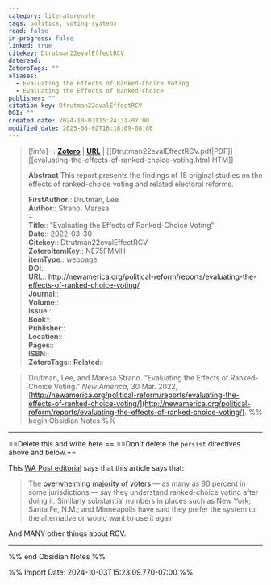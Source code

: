 ```yaml
---
category: literaturenote
tags: politics, voting-systems
read: false
in-progress: false
linked: true
citekey: Dtrutman22evalEffectRCV
dateread: 
ZoteroTags: ""
aliases:
  - Evaluating the Effects of Ranked-Choice Voting
  - Evaluating the Effects of Ranked-Choice
publisher: ""
citation key: Dtrutman22evalEffectRCV
DOI: ""
created date: 2024-10-03T15:24:31-07:00
modified date: 2025-03-02T16:18:09-08:00
---
```

> [!info]- : [**Zotero**](zotero://select/library/items/NE75FMMH)   | [**URL**](http://newamerica.org/political-reform/reports/evaluating-the-effects-of-ranked-choice-voting/) | [[Dtrutman22evalEffectRCV.pdf|PDF]] | [[evaluating-the-effects-of-ranked-choice-voting.html|HTM]]
>
> 
> **Abstract**
> This report presents the findings of 15 original studies on the effects of ranked-choice voting and related electoral reforms.
> 
> 
> **FirstAuthor**:: Drutman, Lee  
> **Author**:: Strano, Maresa  
~    
> **Title**:: "Evaluating the Effects of Ranked-Choice Voting"  
> **Date**:: 2022-03-30  
> **Citekey**:: Dtrutman22evalEffectRCV  
> **ZoteroItemKey**:: NE75FMMH  
> **itemType**:: webpage  
> **DOI**::   
> **URL**:: http://newamerica.org/political-reform/reports/evaluating-the-effects-of-ranked-choice-voting/  
> **Journal**::   
> **Volume**::   
> **Issue**::   
> **Book**::   
> **Publisher**::   
> **Location**::    
> **Pages**::   
> **ISBN**::   
> **ZoteroTags**:: 
> **Related**:: 

> Drutman, Lee, and Maresa Strano. “Evaluating the Effects of Ranked-Choice Voting.” _New America_, 30 Mar. 2022, [http://newamerica.org/political-reform/reports/evaluating-the-effects-of-ranked-choice-voting/](http://newamerica.org/political-reform/reports/evaluating-the-effects-of-ranked-choice-voting/).
%% begin Obsidian Notes %%
___
==Delete this and write here.==
==Don't delete the `persist` directives above and below.==

This [WA Post editorial](https://www.washingtonpost.com/opinions/2024/10/03/ranked-choice-instant-runoff-ballot-initiatives-dc/) says that this article says that:

> The [overwhelming majority of voters](https://www.newamerica.org/political-reform/reports/what-we-know-about-ranked-choice-voting/the-voting-experience/) — as many as 90 percent in some jurisdictions — say they understand ranked-choice voting after doing it. Similarly substantial numbers in places such as New York; Santa Fe, N.M.; and Minneapolis have said they prefer the system to the alternative or would want to use it again

And MANY other things about RCV.
___
%% end Obsidian Notes %%



%% Import Date: 2024-10-03T15:23:09.770-07:00 %%
